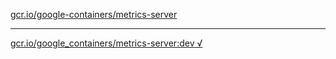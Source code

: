[gcr.io/google-containers/metrics-server](https://hub.docker.com/r/anjia0532/metrics-server/tags/) 

----
[gcr.io/google_containers/metrics-server:dev √](https://hub.docker.com/r/anjia0532/metrics-server/tags/)

